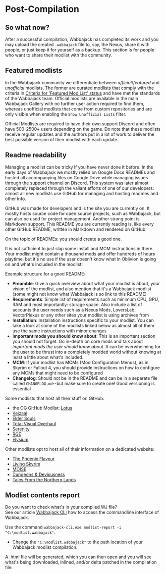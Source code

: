# Post-Compilation


## So what now?

After a successful compilation, Wabbajack has completed its work and you may upload the created `.wabbajack` file to, say, the Nexus, share it with people, or just keep it for yourself as a backup. This section is for people who want to share their modlist with the community.

## Featured modlists

In the Wabbajack community we differentiate between _official_/_featured_ and _unofficial_ modlists. The former are curated modlists that comply with the criteria in [Criteria for 'Featured Mod List' status](../wabbajack_cdn_and_gallery_access/Criteria%20for%20'Featured%20Mod%20List'%20status.md) and have met the standards of the Wabbajack team. Official modlists are available in the main Wabbajack Gallery with no further user action required to find them, whereas unofficial modlists that come from custom repositories and are only visible when enabling the `Show Unofficial Lists` filter.

Official Modlists are required to have their own support Discord and often have 500-2500+ users depending on the game. Do note that these modlists receive regular updates and the authors put in a lot of work to deliver the best possible version of their modlist with each update.

## Readme readability

Managing a modlist can be tricky if you have never done it before. In the early days of Wabbajack we mostly relied on Google Docs READMEs and hosted all accompanying files on Google Drive while managing issues through the support channel on Discord. This system was later almost completely replaced through the valiant efforts of one of our developers: almost all new modlists use GitHub for managing and hosting readmes and other info.

GitHub was made for developers and is the site you are currently on. It mostly hosts source code for open source projects, such as Wabbajack, but can also be used for project management. Another strong point is Markdown support. This README you are currently reading is, like every other GitHub README, written in Markdown and rendered on GitHub.

On the topic of READMEs: you should create a good one.

It is not sufficient to just slap some install and MCM instructions in there. Your modlist might contain a thousand mods and offer hundreds of hours playtime, but it's no use if the user doesn't know what in Oblivion is going on and what's included in the modlist!

Example structure for a good README:

-   **Preamble**: Give a quick overview about what your modlist is about, your vision of the modlist, and also mention that it's a Wabbajack modlist (some might not know what Wabbajack is so link to this README)
-   **Requirements**: Simple list of requirements such as minimum CPU, GPU, RAM and most importantly: storage space. Also include a list of accounts the user needs such as a Nexus Mods, LoversLab, VectorPlexus or any other sites your modlist is using archives from
-   **Installation**: Installation instructions specific to your modlist. You can take a look at some of the modlists linked below as almost all of them use the same instructions with minor changes
-   **Important mods you should know about**: This is an important section you should not forget. Go in-depth on core mods and talk about _important mods the user should know about_. It can be overwhelming for the user to be thrust into a completely modded world without knowing at least a little about what's included.
-   **MCM**: If your modlist has MCMs (Mod Configuration Menus), as in Skyrim or Fallout 4, you should provide instructions on how to configure any MCMs that might need to be configured
-   **Changelog**: Should not be in the README and can be in a separate file called `CHANGELOG.md`--but make sure to create one! Good versioning is essential

Some modlists that host all their stuff on GitHub:

-   the OG GitHub Modlist: [Lotus](https://github.com/erri120/lotus)
-   [Keizaal](https://github.com/PierreDespereaux/Keizaal)
-   [Elder Souls](https://github.com/jdsmith2816/eldersouls)
-   [Total Visual Overhaul](https://github.com/NotTotal/Total-Visual-Overhaul)
-   [Serenity](https://github.com/ixanza/serenity)
-   [RGE](https://github.com/jdsmith2816/rge)
-   [Elysium](https://github.com/TitansBane/Elysium)

Other modlists opt to host all of their information on a dedicated website:

-   [The Phoenix Flavour](https://thephoenixflavour.com)
-   [Living Skyrim](https://www.fgsmodlists.com/living-skyrim)
-   [MOISE](https://www.fgsmodlists.com/moise)
-   [Dungeons & Deviousness](https://www.fgsmodlists.com/dd)
-   [Tales From the Northern Lands](https://eziothedeadpoet.github.io/Tales-from-the-Northern-Lands/)

## Modlist contents report

Do you want to check what's in your compiled WJ file?  
See our article [Wabbajack CLI](wabbajack_cli\Commands.md) how to access the commandline interface of Wabbajack.  
  
Use the command `wabbajack-cli.exe modlist-report -i "C:\modlist.wabbajack"`.

* Change the `"C:\modlist.wabbajack"` to the path location of your Wabbajack modlist compilation.  

A .html file will be generated, which you can then open and you will see what's being downloaded, inlined, and/or delta patched in the compilation file.
